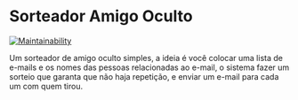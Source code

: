 # Sorteador Amigo Oculto

[![Maintainability](https://api.codeclimate.com/v1/badges/2ea175406b9a6d32ab8c/maintainability)](https://codeclimate.com/github/FernandoKGA/SorteadorAmigoOculto/maintainability)

Um sorteador de amigo oculto simples, a ideia é você colocar uma lista de e-mails e os nomes das pessoas relacionadas ao e-mail, o sistema fazer um sorteio que garanta que não haja repetição, e enviar um e-mail para cada um com quem tirou.
